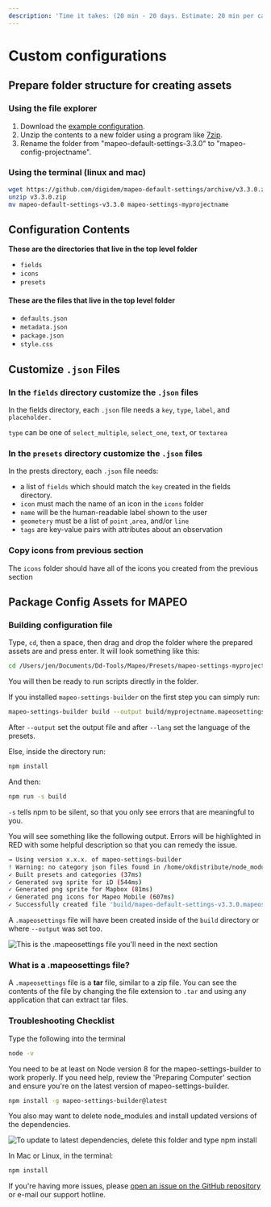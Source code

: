 ```yaml
---
description: 'Time it takes: (20 min - 20 days. Estimate: 20 min per category)'
---
```


# Custom configurations

## Prepare folder structure for creating assets

### Using the file explorer

1. Download the [example configuration](https://github.com/digidem/mapeo-default-settings/).
2. Unzip the contents to a new folder using a program like [7zip](https://www.7-zip.org/).
3. Rename the folder from "mapeo-default-settings-3.3.0" to "mapeo-config-projectname".

### Using the terminal \(linux and mac\)

```sh
wget https://github.com/digidem/mapeo-default-settings/archive/v3.3.0.zip 
unzip v3.3.0.zip 
mv mapeo-default-settings-v3.3.0 mapeo-settings-myprojectname 
```

## Configuration Contents

**These are the directories that live in the top level folder**

* `fields`
* `icons`
* `presets`

#### These are the files that live in the top level folder 

* `defaults.json`
* `metadata.json`
* `package.json`
* `style.css`

## Customize `.json` Files

### In the `fields` directory customize the `.json` files 

In the fields directory, each `.json` file needs a `key`, `type`, `label`, and `placeholder.` 

`type` can be one of `select_multiple`, `select_one`, `text`, or `textarea`

### In the `presets` directory customize the `.json` files

In the prests directory, each `.json` file needs:

* a list of `fields` which should match the `key` created in the fields directory.
* `icon` must mach the name of an icon in the `icons` folder
* `name` will be the human-readable label shown to the user
* `geometery` must be a list of `point` ,`area`, and/or `line`
* `tags` are key-value pairs with attributes about an observation

### Copy icons from previous section

The `icons` folder should have all of the icons you created from the previous section

## Package Config Assets for MAPEO

### Building configuration file

Type, `cd`, then a space, then drag and drop the folder where the prepared assets are and press enter. It will look something like this:

```sh
cd /Users/jen/Documents/Dd-Tools/Mapeo/Presets/mapeo-settings-myprojectname
```

You will then be ready to run scripts directly in the folder.

If you installed `mapeo-settings-builder` on the first step you can simply run:
 ```sh
mapeo-settings-builder build --output build/myprojectname.mapeosettings --lang 'pt'
```

After `--output` set the output file and after `--lang` set the language of the presets.

Else, inside the directory run:

```sh
npm install
```
And then:

```sh
npm run -s build
```

`-s` tells npm to be silent, so that you only see errors that are meaningful to you.

You will see something like the following output. Errors will be highlighted in RED with some helpful description so that you can remedy the issue.

```sh
→ Using version x.x.x. of mapeo-settings-builder
! Warning: no category json files found in /home/okdistribute/node_modules/mapeo-default-settings/mapeo-default-settings-3.3.0/categories
✓ Built presets and categories (37ms)
✓ Generated svg sprite for iD (544ms)
✓ Generated png sprite for Mapbox (81ms)
✓ Generated png icons for Mapeo Mobile (607ms)
✓ Successfully created file 'build/mapeo-default-settings-v3.3.0.mapeosettings' (total 1299ms)

```

 A `.mapeosettings` file will have been created inside of the `build` directory or where `--output` was set too.

![This is the .mapeosettings file you&apos;ll need in the next section](../.gitbook/assets/screenshot-from-2020-03-18-17-12-16.png)

### What is a .mapeosettings file?

A `.mapeosettings` file is a **tar** file, similar to a zip file. You can see the contents of the file by changing the file extension to `.tar` and using any application that can extract tar files.

### Troubleshooting Checklist

Type the following into the terminal

```sh
node -v
```

You need to be at least on Node version 8 for the mapeo-settings-builder to work properly. If you need help, review the 'Preparing Computer' section and ensure you're on the latest version of mapeo-settings-builder.

```sh
npm install -g mapeo-settings-builder@latest
```

You also may want to delete node\_modules and install updated versions of the dependencies.

![To update to latest dependencies, delete this folder and type npm install](../.gitbook/assets/screen_shot_2019-05-07_at_11.01.07_am.png)

In Mac or Linux, in the terminal:

```sh
npm install
```

If you're having more issues, please [open an issue on the GitHub repository](https://github.com/digidem/mapeo-default-settings/issues/new) or e-mail our support hotline.


